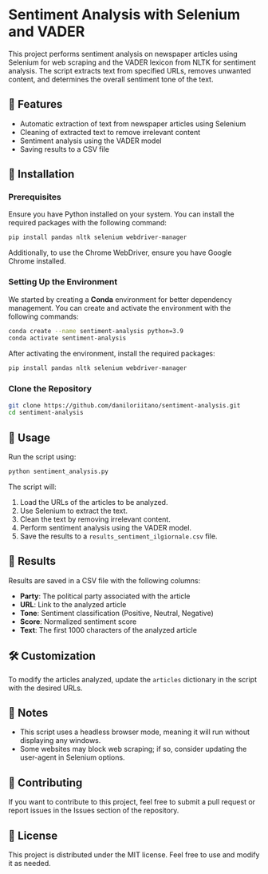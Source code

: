# Sentiment Analysis with Selenium and VADER

This project performs sentiment analysis on newspaper articles using Selenium for web scraping and the VADER lexicon from NLTK for sentiment analysis. The script extracts text from specified URLs, removes unwanted content, and determines the overall sentiment tone of the text.

## 📌 Features
- Automatic extraction of text from newspaper articles using Selenium
- Cleaning of extracted text to remove irrelevant content
- Sentiment analysis using the VADER model
- Saving results to a CSV file

## 🚀 Installation

### Prerequisites
Ensure you have Python installed on your system. You can install the required packages with the following command:

```bash
pip install pandas nltk selenium webdriver-manager
```

Additionally, to use the Chrome WebDriver, ensure you have Google Chrome installed.

### Setting Up the Environment
We started by creating a **Conda** environment for better dependency management. You can create and activate the environment with the following commands:

```bash
conda create --name sentiment-analysis python=3.9
conda activate sentiment-analysis
```

After activating the environment, install the required packages:

```bash
pip install pandas nltk selenium webdriver-manager
```

### Clone the Repository
```bash
git clone https://github.com/daniloriitano/sentiment-analysis.git
cd sentiment-analysis
```

## 🔧 Usage

Run the script using:

```bash
python sentiment_analysis.py
```

The script will:
1. Load the URLs of the articles to be analyzed.
2. Use Selenium to extract the text.
3. Clean the text by removing irrelevant content.
4. Perform sentiment analysis using the VADER model.
5. Save the results to a `results_sentiment_ilgiornale.csv` file.

## 📄 Results
Results are saved in a CSV file with the following columns:
- **Party**: The political party associated with the article
- **URL**: Link to the analyzed article
- **Tone**: Sentiment classification (Positive, Neutral, Negative)
- **Score**: Normalized sentiment score
- **Text**: The first 1000 characters of the analyzed article

## 🛠️ Customization
To modify the articles analyzed, update the `articles` dictionary in the script with the desired URLs.

## 📌 Notes
- This script uses a headless browser mode, meaning it will run without displaying any windows.
- Some websites may block web scraping; if so, consider updating the user-agent in Selenium options.

## 🤝 Contributing
If you want to contribute to this project, feel free to submit a pull request or report issues in the Issues section of the repository.

## 📜 License
This project is distributed under the MIT license. Feel free to use and modify it as needed.
